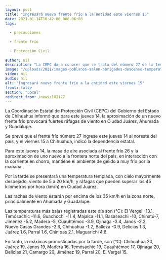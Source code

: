 ```yaml
---
layout: post
title: "Ingresará nuevo frente frío a la entidad este viernes 15"
date: 2021-01-14T16:42:00.000-06:00
tags:
  
  - precauciones
  
  - frente frío
  
  - Protección Civil
  
author: nil
description: "La CEPC da a conocer que se trata del número 27 de la temporada y su aproximación provocará fuertes ráfagas de viento para este jueves, en Ciudad Juárez, Ahumada y Guadalupe"
image: "/uploads/2021/images-poblanos-salen-abrigados-descenso-temperatura-1.jpg"
video: nil
audio: nil
alt: "Ingresará nuevo frente frío a la entidad este viernes 15"
front: false
section: "Local"
redirect_from: /news/182127
---
```


La Coordinación Estatal de Protección Civil (CEPC) del Gobierno del Estado de Chihuahua informó que para este jueves 14, la aproximación de un nuevo frente frío provocará fuertes ráfagas de viento en Ciudad Juárez, Ahumada y Guadalupe.

Se prevé que el frente frío número 27 ingrese este jueves 14 al noreste del país, y el viernes 15 a Chihuahua, indicó la dependencia estatal.

Para este jueves 14, la masa de aire asociada al frente frío 26 y la aproximación de uno nuevo a la frontera norte del país, en interacción con la corriente en chorro, mantiene el ambiente de gélido a muy frío por la mañana.

Por la tarde se presentará una temperatura templada, con cielo mayormente despejado, viento de 5 a 20 km/h, y ráfagas que pueden superar los 45 kilómetros por hora (km/h) en Ciudad Juárez.

Las rachas de viento estarán por encima de los 35 km/h en la zona norte, principalmente en Ahumada y Guadalupe.

Las temperaturas más bajas registradas este día son (°C): El Vergel -13.1, Temósachic -11.6, Guachochi -11.4, Majalca -11.1, Basaseachi -10, Chinatú-7, Jiménez -5.2, Madera -5, Cuauhtémoc -3.9, Ojinaga -3.4, Janos -2.2, Nuevo Casas Grandes -2.6, Chihuahua -1.2, Balleza -0.9, Delicias 1.3, Juárez 1.6, Parral 1.6, Chínipas 2.1, Maguarichi 4.6.

En tanto, la máximas pronosticadas por la tarde, son (°C): Chihuahua 20, Juárez 19, Janos 19, Madera 16, Temósachic 19, Cuauhtémoc 17, Ojinaga 20, Delicias 21, Camargo 20, Jiménez 19, Parral 20, El Vergel 15.